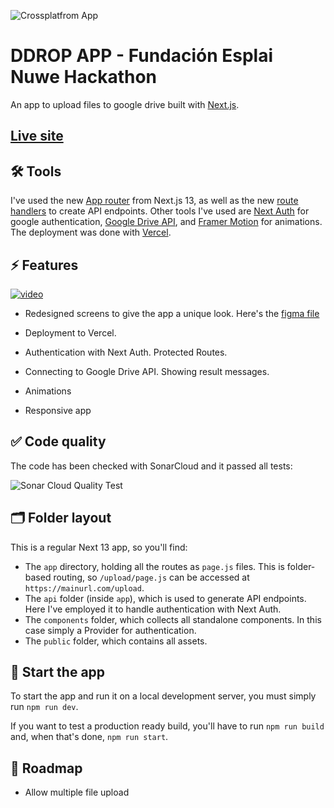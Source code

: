 ![Crossplatfrom App]()

# DDROP APP - Fundación Esplai Nuwe Hackathon

An app to upload files to google drive built with [Next.js](https://nextjs.org/).

## [Live site](https://drop-zone-fundacion-esplai.vercel.app/)

## 🛠 Tools

I've used the new [App router](https://nextjs.org/docs/app/building-your-application/routing) from Next.js 13, as well as the new [route handlers](https://nextjs.org/docs/app/building-your-application/routing/router-handlers) to create API endpoints. Other tools I've used are [Next Auth](https://next-auth.js.org/) for google authentication, [Google Drive API](https://developers.google.com/drive/api/guides/about-sdk), and [Framer Motion](https://www.framer.com/motion/?utm_source=google&utm_medium=adwords&utm_campaign=TW-WW-All-GS-UA-Traffic-20190326-Brand.Bmm_&gad=1&gclid=Cj0KCQjwsIejBhDOARIsANYqkD2_HzOAPDZ4CSmgJ5CL82OktAHY3lZclR1sU3QhpFOXEWKNMLADlfMaAgUnEALw_wcB) for animations. The deployment was done with [Vercel](https://vercel.com).

## ⚡️ Features

[![video](/packages/app/assets/images/features2.png)](https://youtu.be/Le-qnIQ_8BE)

- Redesigned screens to give the app a unique look. Here's the [figma file](<https://www.figma.com/file/oCTf5jFz0F8DZ9zEZqnaBy/Drop-Zone-(Copy)?type=design&node-id=0%3A1&t=X6XI4bPXTW9AfAOZ-1>)

- Deployment to Vercel.

- Authentication with Next Auth. Protected Routes.

- Connecting to Google Drive API. Showing result messages.

- Animations

- Responsive app

## ✅ Code quality

The code has been checked with SonarCloud and it passed all tests:

![Sonar Cloud Quality Test]()

## 🗂 Folder layout

This is a regular Next 13 app, so you'll find:

- The `app` directory, holding all the routes as `page.js` files. This is folder-based routing, so `/upload/page.js` can be accessed at `https://mainurl.com/upload`.
- The `api` folder (inside `app`), which is used to generate API endpoints. Here I've employed it to handle authentication with Next Auth.
- The `components` folder, which collects all standalone components. In this case simply a Provider for authentication.
- The `public` folder, which contains all assets.

## 🏁 Start the app

To start the app and run it on a local development server, you must simply run `npm run dev`.

If you want to test a production ready build, you'll have to run `npm run build` and, when that's done, `npm run start`.

## 🚀 Roadmap

- Allow multiple file upload
